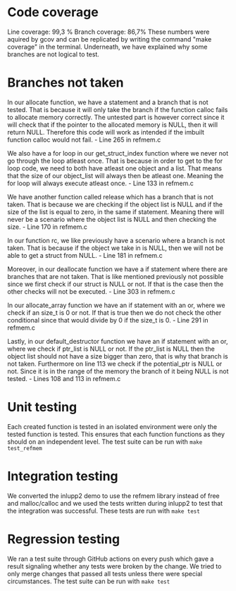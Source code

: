 # Code coverage
Line coverage: 99,3 %
Branch coverage: 86,7%
These numbers were aquired by gcov and can be replicated by writing the command "make coverage" in the terminal.
Underneath, we have explained why some branches are not logical to test.

# Branches not taken
In our allocate function, we have a statement and a branch that is not tested. That is because it will only take the branch if the function calloc fails to allocate memory correctly. The untested part is however correct since it will check that if the pointer to the allocated memory is NULL, then it will return NULL. Therefore this code will work as intended if the imbuilt function calloc would not fail. - Line 265 in refmem.c

We also have a for loop in our get_struct_index function where we never not go through the loop atleast once. That is because in order to get to the for loop code, we need to both have atleast one object and a list. That means that the size of our object_list will always then be atleast one. Meaning the for loop will always execute atleast once. - Line 133 in refmem.c

We have another function called release which has a branch that is not taken. That is because we are checking if the object list is NULL and if the size of the list is equal to zero, in the same if statement. Meaning there will never be a scenario where the object list is NULL and then checking the size. - Line 170 in refmem.c

In our function rc, we like previously have a scenario where a branch is not taken. That is because if the object we take in is NULL, then we will not be able to get a struct from NULL. - Line 181 in refmem.c

Moreover, in our deallocate function we have a if statement where there are branches that are not taken. That is like mentioned previously not possible since we first check if our struct is NULL or not. If that is the case then the other checks will not be executed. - Line 303 in refmem.c

In our allocate_array function we have an if statement with an or, where we check if an size_t is 0 or not. If that is true then we do not check the other conditional since that would divide by 0 if the size_t is 0. - Line 291 in refmem.c

Lastly, in our default_destructor function we have an if statement with an or, where we check if ptr_list is NULL or not. If the ptr_list is NULL then the object list should not have a size bigger than zero, that is why that branch is not taken. Furthermore on line 113 we check if the potential_ptr is NULL or not. Since it is in the range of the memory the branch of it being NULL is not tested. - Lines 108 and 113 in refmem.c

# Unit testing
Each created function is tested in an isolated environment were only the tested function is tested. This ensures that each function functions as they should on an independent level.
The test suite can be run with `make test_refmem`

# Integration testing
We converted the inlupp2 demo to use the refmem library instead of free and malloc/calloc and we used the tests written during inlupp2 to test that the integration was successful. These tests are run with `make test`

# Regression testing
We ran a test suite through GitHub actions on every push which gave a result signaling whether any tests were broken by the change. We tried to only merge changes that passed all tests unless there were special circumstances.
The test suite can be run with `make test`
